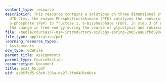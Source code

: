 ```yaml
---
content_type: resource
description: This resource contains a solutions on three dimensional structure of
  H?D-Crys, the enzyme Phosphofructokinase (PFK) catalyzes the conversion of fructose
  6-phosphate (F6P) to fructose 1, 6-bisphosphate (FBP), in step 3 of glycolysis,
  the change in free energy during the course of glycolysis and rubisco.
file: /media/courses/7-014-introductory-biology-spring-2005/ea85fbd593eb296ada273fa0486e08c4_ps2s_05.pdf
file_type: application/pdf
learning_resource_types:
- Assignments
ocw_type: OCWFile
parent_title: Assignments
parent_type: CourseSection
resourcetype: Document
title: ps2s_05.pdf
uid: ea85fbd5-93eb-296a-da27-3fa0486e08c4
---
```

